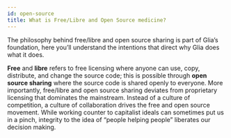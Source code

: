 ```yaml
---
id: open-source
title: What is Free/Libre and Open Source medicine?
---
```


The philosophy behind free/libre and open source sharing is part of Glia’s foundation, here you’ll understand the intentions that direct why Glia does what it does. 


**Free** and **libre** refers to free licensing where anyone can use, copy, distribute, and change the source code; this is possible through **open source sharing** where the source code is shared openly to everyone. 
More importantly, free/libre and open source sharing deviates from proprietary licensing that dominates the mainstream. 
Instead of a culture of competition, a culture of collaboration drives the free and open source movement. While working counter to capitalist ideals can sometimes put us in a pinch, integrity to the idea of “people helping people” liberates our decision making. 
